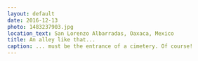 ```yaml
---
layout: default
date: 2016-12-13
photo: 1483237903.jpg
location_text: San Lorenzo Albarradas, Oaxaca, Mexico
title: An alley like that...
caption: ... must be the entrance of a cimetery. Of course!
---
```

